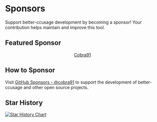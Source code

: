 # Sponsors

Support better-ccusage development by becoming a sponsor! Your contribution helps maintain and improve this tool.

## Featured Sponsor

<p align="center">
    <a href="https://github.com/sponsors/cobra91">
        Cobra91
    </a>
</p>

## How to Sponsor

Visit [GitHub Sponsors - @cobra91](https://github.com/sponsors/cobra91) to support the development of better-ccusage and other open source projects.

## Star History

<a href="https://www.star-history.com/#cobra91/better-ccusage&Date">
    <picture>
        <source media="(prefers-color-scheme: dark)" srcset="https://api.star-history.com/svg?repos=cobra91/better-ccusage&type=Date&theme=dark" />
        <source media="(prefers-color-scheme: light)" srcset="https://api.star-history.com/svg?repos=cobra91/better-ccusage&type=Date" />
        <img alt="Star History Chart" src="https://api.star-history.com/svg?repos=cobra91/better-ccusage&type=Date" />
    </picture>
</a>
